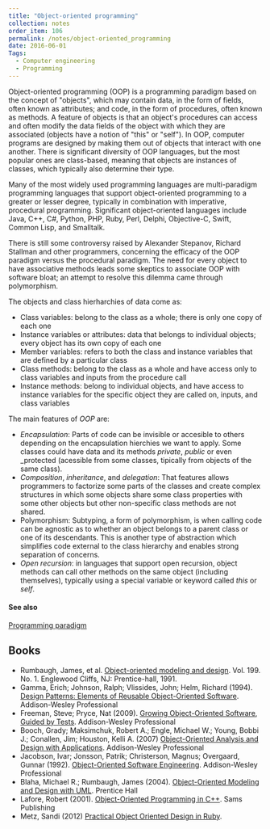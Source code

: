 ```yaml
---
title: "Object-oriented programming"
collection: notes
order_item: 106
permalink: /notes/object-oriented_programming
date: 2016-06-01
Tags:
  - Computer engineering
  - Programming
---
```


Object-oriented programming (OOP) is a programming paradigm based on the concept of "objects", which may contain data, in the form of fields, often known as attributes; and code, in the form of procedures, often known as methods. A feature of objects is that an object's procedures can access and often modify the data fields of the object with which they are associated (objects have a notion of "this" or "self"). In OOP, computer programs are designed by making them out of objects that interact with one another. There is significant diversity of OOP languages, but the most popular ones are class-based, meaning that objects are instances of classes, which typically also determine their type.

Many of the most widely used programming languages are multi-paradigm programming languages that support object-oriented programming to a greater or lesser degree, typically in combination with imperative, procedural programming. Significant object-oriented languages include Java, C++, C#, Python, PHP, Ruby, Perl, Delphi, Objective-C, Swift, Common Lisp, and Smalltalk.

There is still some controversy raised by Alexander Stepanov, Richard Stallman and other programmers, concerning the efficacy of the OOP paradigm versus the procedural paradigm. The need for every object to have associative methods leads some skeptics to associate OOP with software bloat; an attempt to resolve this dilemma came through polymorphism.

The objects and class hierharchies of data come as:
* Class variables: belong to the class as a whole; there is only one copy of each one
* Instance variables or attributes: data that belongs to individual objects; every object has its own copy of each one
* Member variables: refers to both the class and instance variables that are defined by a particular class
* Class methods: belong to the class as a whole and have access only to class variables and inputs from the procedure call
* Instance methods: belong to individual objects, and have access to instance variables for the specific object they are called on, inputs, and class variables

The main features of *OOP* are:
* _Encapsulation_: Parts of code can be invisible or accesible to others depending on the encapsulation hierchies we want to apply. Some classes could have data and its methods _private_, _public_ or even _protected (acessible from some classes, tipically from objects of the same class).
* _Composition_, _inheritance_, and _delegation_: That features allows programmers to factorize some parts of the classes and create complex structures in which some objects share some class properties with some other objects but other non-specific class methods are not shared.
* Polymorphism: Subtyping, a form of polymorphism, is when calling code can be agnostic as to whether an object belongs to a parent class or one of its descendants. This is another type of abstraction which simplifies code external to the class hierarchy and enables strong separation of concerns.
* _Open recursion_: in languages that support open recursion, object methods can call other methods on the same object (including themselves), typically using a special variable or keyword called *this* or *self*.


#### See also
[Programming paradigm](/notes/programming_paradigm)






## Books
* Rumbaugh, James, et al. [Object-oriented modeling and design](https://www.goodreads.com/book/show/3121682-object-oriented-modeling-and-design). Vol. 199. No. 1. Englewood Cliffs, NJ: Prentice-hall, 1991.
* Gamma, Erich; Johnson, Ralph; Vlissides, John; Helm, Richard (1994). [Design Patterns: Elements of Reusable Object-Oriented Software](https://www.goodreads.com/book/show/85009.Design_Patterns). Addison-Wesley Professional
* Freeman, Steve; Pryce, Nat (2009). [Growing Object-Oriented Software, Guided by Tests](https://www.goodreads.com/book/show/4268826-growing-object-oriented-software-guided-by-tests). Addison-Wesley Professional
* Booch, Grady; Maksimchuk, Robert A.; Engle, Michael W.; Young, Bobbi J.; Conallen, Jim; Houston, Kelli A. (2007) [Object-Oriented Analysis and Design with Applications](https://www.goodreads.com/book/show/424923.Object_Oriented_Analysis_and_Design_with_Applications). Addison-Wesley Professional
* Jacobson, Ivar; Jonsson, Patrik; Christerson, Magnus; Overgaard, Gunnar (1992). [Object-Oriented Software Engineering](https://www.goodreads.com/book/show/296981.Object_Oriented_Software_Engineering). Addison-Wesley Professional
* Blaha, Michael R.; Rumbaugh, James (2004). [Object-Oriented Modeling and Design with UML](https://www.goodreads.com/book/show/1701937.Object_Oriented_Modeling_and_Design_with_UML). Prentice Hall
* Lafore, Robert (2001). [Object-Oriented Programming in C++](https://www.goodreads.com/book/show/1533141.Object_Oriented_Programming_in_C_). Sams Publishing
* Metz, Sandi (2012) [Practical Object Oriented Design in Ruby](https://www.goodreads.com/book/show/13507787-practical-object-oriented-design-in-ruby).



